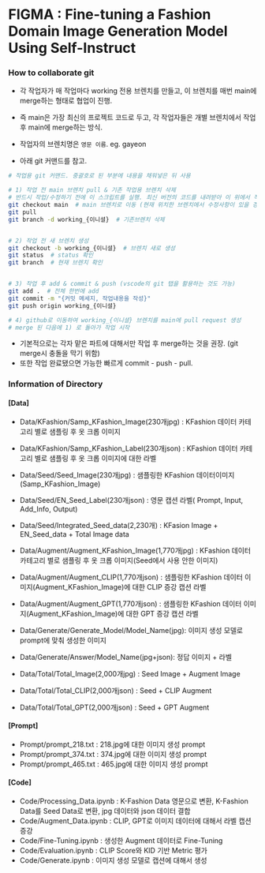 # FIGMA : Fine-tuning a Fashion Domain Image Generation Model Using Self-Instruct

### How to collaborate git

- 각 작업자가 매 작업마다 working 전용 브렌치를 만들고, 이 브렌치를 매번 main에 merge하는 형태로 협업이 진행.
- 즉 main은 가장 최신의 프로젝트 코드로 두고, 각 작업자들은 개별 브렌치에서 작업 후 main에 merge하는 방식.
- 작업자의 브렌치명은 `영문 이름`. eg. gayeon

- 아래 git 커맨드를 참고.

```bash
# 작업용 git 커맨드. 중괄호로 된 부분에 내용을 채워넣은 뒤 사용

# 1) 작업 전 main 브렌치 pull & 기존 작업용 브렌치 삭제
# 반드시 작업/수정하기 전에 이 스크립트를 실행. 최신 버전의 코드를 내려받아 이 위에서 작업 필요.
git checkout main  # main 브렌치로 이동 (현재 위치한 브렌치에서 수정사항이 있을 경우 커밋 또는 되돌린 다음 이동해야 합니다)
git pull
git branch -d working_{이니셜}  # 기존브렌치 삭제


# 2) 작업 전 새 브렌치 생성
git checkout -b working_{이니셜}  # 브렌치 새로 생성
git status  # status 확인
git branch  # 현재 브렌치 확인


# 3) 작업 후 add & commit & push (vscode의 git 탭을 활용하는 것도 가능)
git add .  # 전체 한번에 add
git commit -m "{커밋 메세지, 작업내용을 작성}"
git push origin working_{이니셜}

# 4) github로 이동하여 working_{이니셜} 브렌치를 main에 pull request 생성
# merge 된 다음에 1) 로 돌아가 작업 시작
```

- 기본적으로는 각자 맡은 파트에 대해서만 작업 후 merge하는 것을 권장. (git merge시 충돌을 막기 위함)
- 또한 작업 완료됐으면 가능한 빠르게 commit - push - pull.

### Information of Directory
#### [Data]
- Data/KFashion/Samp_KFashion_Image(230개jpg) : KFashion 데이터 카테고리 별로 샘플링 후 옷 크롭 이미지
- Data/KFashion/Samp_KFashion_Label(230개json) : KFashion 데이터 카테고리 별로 샘플링 후 옷 크롭 이미지에 대한 라벨

- Data/Seed/Seed_Image(230개jpg) : 샘플링한 KFashion 데이터이미지(Samp_KFashion_Image) 
- Data/Seed/EN_Seed_Label(230개json) : 영문 캡션 라벨( Prompt, Input, Add_Info, Output)
- Data/Seed/Integrated_Seed_data(2,230개) : KFasion Image + EN_Seed_data + Total Image data 

- Data/Augment/Augment_KFashion_Image(1,770개jpg) : KFashion 데이터 카테고리 별로 샘플링 후 옷 크롭 이미지(Seed에서 사용 안한 이미지) 
- Data/Augment/Augment_CLIP(1,770개json) : 샘플링한 KFashion 데이터 이미지(Augment_KFashion_Image)에 대한 CLIP 증강 캡션 라벨
- Data/Augment/Augment_GPT(1,770개json) : 샘플링한 KFashion 데이터 이미지(Augment_KFashion_Image)에 대한 GPT 증강 캡션 라벨

- Data/Generate/Generate_Model/Model_Name(jpg): 이미지 생성 모델로 prompt에 맞춰 생성한 이미지
- Data/Generate/Answer/Model_Name(jpg+json): 정답 이미지 + 라벨

- Data/Total/Total_Image(2,000개jpg) : Seed Image + Augment Image
- Data/Total/Total_CLIP(2,000개json) : Seed + CLIP Augment 
- Data/Total/Total_GPT(2,000개json) : Seed + GPT Augment

#### [Prompt]
- Prompt/prompt_218.txt : 218.jpg에 대한 이미지 생성 prompt
- Prompt/prompt_374.txt : 374.jpg에 대한 이미지 생성 prompt
- Prompt/prompt_465.txt : 465.jpg에 대한 이미지 생성 prompt

#### [Code]
- Code/Processing_Data.ipynb : K-Fashion Data 영문으로 변환, K-Fashion Data를 Seed Data로 변환, jpg 데이터와 json 데이터 결합
- Code/Augment_Data.ipynb : CLIP, GPT로 이미지 데이터에 대해서 라벨 캡션 증강
- Code/Fine-Tuning.ipynb : 생성한 Augment 데이터로 Fine-Tuning
- Code/Evaluation.ipynb : CLIP Score와 KID 기반 Metric 평가
- Code/Generate.ipynb : 이미지 생성 모델로 캡션에 대해서 생성 
